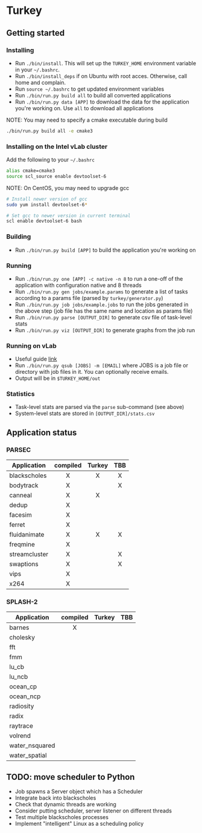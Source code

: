 # Turkey

## Getting started

### Installing
- Run ```./bin/install```. This will set up the ```TURKEY_HOME``` environment variable in your ```~/.bashrc```.
- Run ```./bin/install_deps``` if on Ubuntu with root acces. Otherwise, call home and complain.
- Run ```source ~/.bashrc``` to get updated environment variables
- Run ```./bin/run.py build all``` to build all converted applications
- Run ```./bin/run.py data [APP]``` to download the data for the application you're working on. Use ```all``` to download all applications

NOTE: You may need to specify a cmake executable during build
```bash
./bin/run.py build all -e cmake3
```

### Installing on the Intel vLab cluster
Add the following to your ```~/.bashrc```
```bash
alias cmake=cmake3
source scl_source enable devtoolset-6
```

NOTE: On CentOS, you may need to upgrade gcc
```bash
# Install newer version of gcc
sudo yum install devtoolset-6*

# Set gcc to newer version in current terminal
scl enable devtoolset-6 bash
```

### Building
- Run ```./bin/run.py build [APP]``` to build the application you're working on

### Running
- Run ```./bin/run.py one [APP] -c native -n 8``` to run a one-off of the application with configuration native and 8 threads
- Run ```./bin/run.py gen jobs/example.params``` to generate a list of tasks according to a params file (parsed by ```turkey/generator.py```)
- Run ```./bin/run.py job jobs/example.jobs``` to run the jobs generated in the above step (job file has the same name and location as params file)
- Run ```./bin/run.py parse [OUTPUT_DIR]``` to generate csv file of task-level stats
- Run ```./bin/run.py viz [OUTPUT_DIR]``` to generate graphs from the job run

### Running on vLab
- Useful guide [link](http://qcd.phys.cmu.edu/QCDcluster/pbs/run_serial.html)
- Run ```./bin/run.py qsub [JOBS] -m [EMAIL]``` where JOBS is a job file or directory with job files in it. You can optionally receive emails.
- Output will be in ```$TURKEY_HOME/out```

### Statistics
- Task-level stats are parsed via the ```parse``` sub-command (see above)
- System-level stats are stored in ```[OUTPUT_DIR]/stats.csv```

## Application status
### PARSEC
| Application     | compiled        | Turkey          | TBB             |
| --------------- | :-------------: | :-------------: | :-------------: |
| blackscholes    | X               | X               | X               |
| bodytrack       | X               |                 | X               |
| canneal         | X               | X               |                 |
| dedup           | X               |                 |                 |
| facesim         | X               |                 |                 |
| ferret          | X               |                 |                 |
| fluidanimate    | X               | X               | X               |
| freqmine        | X               |                 |                 |
| streamcluster   | X               |                 | X               |
| swaptions       | X               |                 | X               |
| vips            | X               |                 |                 |
| x264            | X               |                 |                 |

### SPLASH-2
| Application     | compiled        | Turkey          | TBB             |
| --------------- | :-------------: | :-------------: | :-------------: |
| barnes          | X               |                 |                 |
| cholesky        |                 |                 |                 |
| fft             |                 |                 |                 |
| fmm             |                 |                 |                 |
| lu_cb           |                 |                 |                 |
| lu_ncb          |                 |                 |                 |
| ocean_cp        |                 |                 |                 |
| ocean_ncp       |                 |                 |                 |
| radiosity       |                 |                 |                 |
| radix           |                 |                 |                 |
| raytrace        |                 |                 |                 |
| volrend         |                 |                 |                 |
| water_nsquared  |                 |                 |                 |
| water_spatial   |                 |                 |                 |

## TODO: move scheduler to Python
- Job spawns a Server object which has a Scheduler
- Integrate back into blackscholes
- Check that dynamic threads are working
- Consider putting scheduler, server listener on different threads
- Test multiple blackscholes processes
- Implement "intelligent" Linux as a scheduling policy
